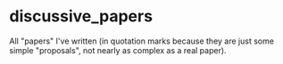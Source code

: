 # discussive_papers
All "papers" I've written (in quotation marks because they are just some simple "proposals", not nearly as complex as a real paper).
